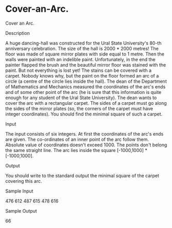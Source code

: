 # Cover-an-Arc.

Cover an Arc.

Description

A huge dancing-hall was constructed for the Ural State University's 80-th anniversary celebration. The size of the hall is 2000 * 2000 metres! The floor was made of square mirror plates with side equal to 1 metre. Then the walls were painted with an indelible paint. Unfortunately, in the end the painter flapped the brush and the beautiful mirror floor was stained with the paint. But not everything is lost yet! The stains can be covered with a carpet.
Nobody knows why, but the paint on the floor formed an arc of a circle (a centre of the circle lies inside the hall). The dean of the Department of Mathematics and Mechanics measured the coordinates of the arc's ends and of some other point of the arc (he is sure that this information is quite enough for any student of the Ural State University). The dean wants to cover the arc with a rectangular carpet. The sides of a carpet must go along the sides of the mirror plates (so, the corners of the carpet must have integer coordinates).
You should find the minimal square of such a carpet.

Input

The input consists of six integers. At first the coordinates of the arc's ends are given. The co-ordinates of an inner point of the arc follow them. Absolute value of coordinates doesn't exceed 1000. The points don't belong the same straight line. The arc lies inside the square [-1000,1000] * [-1000,1000].

Output

You should write to the standard output the minimal square of the carpet covering this arc.

Sample Input

476 612
487 615
478 616

Sample Output

66
